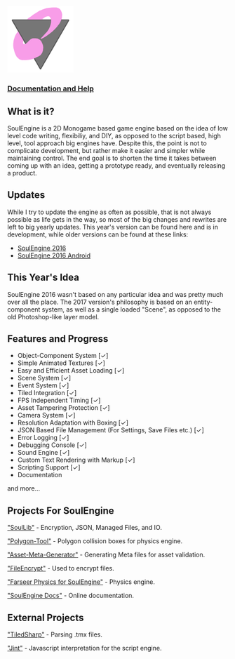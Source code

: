<img src="soulengine.png" width=30%>

### [Documentation and Help](https://cryru.github.io/SE-Docs/)



## What is it?

SoulEngine is a 2D Monogame based game engine based on the idea of low level code writing, flexibiliy, and DIY, as opposed to the script based, high level, tool approach big engines have. Despite this, the point is not to complicate development, but rather make it easier and simpler while maintaining control. The end goal is to shorten the time it takes between coming up with an idea, getting a prototype ready, and eventually releasing a product.

## Updates

While I try to update the engine as often as possible, that is not always possible as life gets in the way, so most of the big changes and rewrites are left to big yearly updates. This year's version can be found here and is in development, while older versions can be found at these links:

* [SoulEngine 2016](https://github.com/Cryru/SoulEngine-2016)
* [SoulEngine 2016 Android](https://github.com/Cryru/SoulEngine-2016-Android)

## This Year's Idea

SoulEngine 2016 wasn't based on any particular idea and was pretty much over all the place. The 2017 version's philosophy is based on an entity-component system, as well as a single loaded "Scene", as opposed to the old Photoshop-like layer model.

## Features and Progress

- Object-Component System [&#10003;]
- Simple Animated Textures [&#10003;]
- Easy and Efficient Asset Loading [&#10003;]
- Scene System [&#10003;]
- Event System [&#10003;]
- Tiled Integration [&#10003;]
- FPS Independent Timing [&#10003;]
- Asset Tampering Protection [&#10003;]
- Camera System [&#10003;]
- Resolution Adaptation with Boxing [&#10003;]
- JSON Based File Management (For Settings, Save Files etc.) [&#10003;]
- Error Logging [&#10003;]
- Debugging Console [&#10003;]
- Sound Engine [&#10003;]
- Custom Text Rendering with Markup [&#10003;]
- Scripting Support [&#10003;]
- Documentation

and more...

## Projects For SoulEngine

["SoulLib"](https://github.com/Cryru/SoulLib) - Encryption, JSON, Managed Files, and IO.

["Polygon-Tool"](https://github.com/Cryru/SE-Polygon-Tool) - Polygon collision boxes for physics engine.

["Asset-Meta-Generator"](https://github.com/Cryru/SE-Asset-Meta-Generator) - Generating Meta files for asset validation.

["FileEncrypt"](https://github.com/Cryru/FileEncrypt) - Used to encrypt files.

["Farseer Physics for SoulEngine"](https://github.com/Cryru/SE-Farseer) - Physics engine.

["SoulEngine Docs"](https://github.com/Cryru/SE-Docs) - Online documentation.

## External Projects

["TiledSharp"](https://github.com/marshallward/TiledSharp) - Parsing .tmx files.

["Jint"](https://github.com/sebastienros/jint) - Javascript interpretation for the script engine.
